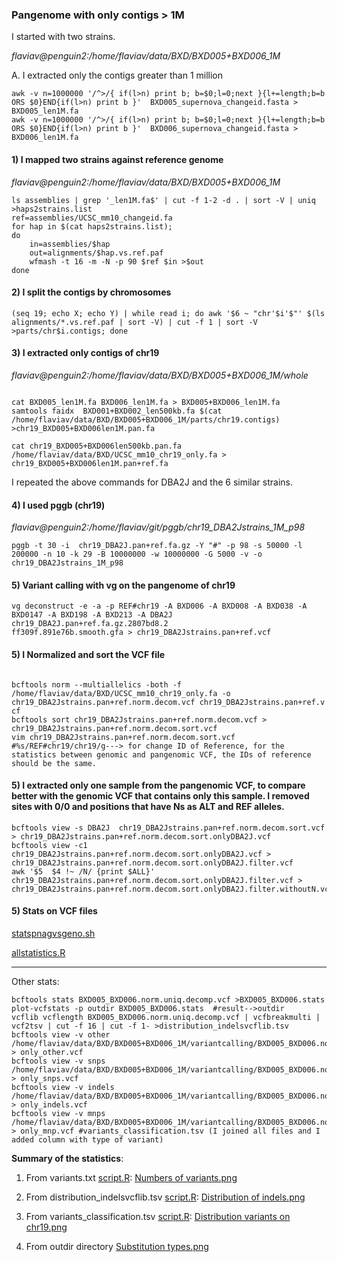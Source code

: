 ### Pangenome with only contigs > 1M
I started with two strains.

*flaviav@penguin2:/home/flaviav/data/BXD/BXD005+BXD006_1M*

A. I extracted only the contigs greater than 1 million
```shell
awk -v n=1000000 '/^>/{ if(l>n) print b; b=$0;l=0;next }{l+=length;b=b ORS $0}END{if(l>n) print b }'  BXD005_supernova_changeid.fasta > BXD005_len1M.fa
awk -v n=1000000 '/^>/{ if(l>n) print b; b=$0;l=0;next }{l+=length;b=b ORS $0}END{if(l>n) print b }'  BXD006_supernova_changeid.fasta > BXD006_len1M.fa
```

#### 1) I mapped two strains against reference genome
 
*flaviav@penguin2:/home/flaviav/data/BXD/BXD005+BXD006_1M*

```shell
ls assemblies | grep '_len1M.fa$' | cut -f 1-2 -d . | sort -V | uniq >haps2strains.list
ref=assemblies/UCSC_mm10_changeid.fa
for hap in $(cat haps2strains.list);
do
    in=assemblies/$hap
    out=alignments/$hap.vs.ref.paf
    wfmash -t 16 -m -N -p 90 $ref $in >$out
done
```
#### 2) I split the contigs by chromosomes
```shell
(seq 19; echo X; echo Y) | while read i; do awk '$6 ~ "chr'$i'$"' $(ls alignments/*.vs.ref.paf | sort -V) | cut -f 1 | sort -V >parts/chr$i.contigs; done
```
####  3) I extracted only contigs of chr19

*flaviav@penguin2:/home/flaviav/data/BXD/BXD005+BXD006_1M/whole*

```shell

cat BXD005_len1M.fa BXD006_len1M.fa > BXD005+BXD006_len1M.fa
samtools faidx  BXD001+BXD002_len500kb.fa $(cat /home/flaviav/data/BXD/BXD005+BXD006_1M/parts/chr19.contigs) >chr19_BXD005+BXD006len1M.pan.fa 

cat chr19_BXD005+BXD006len500kb.pan.fa  /home/flaviav/data/BXD/UCSC_mm10_chr19_only.fa > chr19_BXD005+BXD006len1M.pan+ref.fa 
```
I repeated the above commands for DBA2J and the 6 similar strains.

####  4) I used pggb (chr19)

*flaviav@penguin2:/home/flaviav/git/pggb/chr19_DBA2Jstrains_1M_p98*

```shell
pggb -t 30 -i  chr19_DBA2J.pan+ref.fa.gz -Y "#" -p 98 -s 50000 -l 200000 -n 10 -k 29 -B 10000000 -w 10000000 -G 5000 -v -o chr19_DBA2Jstrains_1M_p98

```
#### 5) Variant calling with vg on the pangenome of chr19

```shell
vg deconstruct -e -a -p REF#chr19 -A BXD006 -A BXD008 -A BXD038 -A BXD0147 -A BXD198 -A BXD213 -A DBA2J chr19_DBA2J.pan+ref.fa.gz.2807bd8.2
ff309f.891e76b.smooth.gfa > chr19_DBA2Jstrains.pan+ref.vcf
```

#### 5) I Normalized and sort the VCF file

```shell

bcftools norm --multiallelics -both -f /home/flaviav/data/BXD/UCSC_mm10_chr19_only.fa -o chr19_DBA2Jstrains.pan+ref.norm.decom.vcf chr19_DBA2Jstrains.pan+ref.v
cf
bcftools sort chr19_DBA2Jstrains.pan+ref.norm.decom.vcf > chr19_DBA2Jstrains.pan+ref.norm.decom.sort.vcf
vim chr19_DBA2Jstrains.pan+ref.norm.decom.sort.vcf  #%s/REF#chr19/chr19/g---> for change ID of Reference, for the statistics between genomic and pangenomic VCF, the IDs of reference should be the same.
```
#### 5) I extracted only one sample from the pangenomic VCF, to compare better with the genomic VCF that contains only this sample. I removed sites with 0/0 and positions that have Ns as ALT and REF alleles.
```
bcftools view -s DBA2J  chr19_DBA2Jstrains.pan+ref.norm.decom.sort.vcf > chr19_DBA2Jstrains.pan+ref.norm.decom.sort.onlyDBA2J.vcf
bcftools view -c1 chr19_DBA2Jstrains.pan+ref.norm.decom.sort.onlyDBA2J.vcf > chr19_DBA2Jstrains.pan+ref.norm.decom.sort.onlyDBA2J.filter.vcf
awk '$5  $4 !~ /N/ {print $ALL}' chr19_DBA2Jstrains.pan+ref.norm.decom.sort.onlyDBA2J.filter.vcf > chr19_DBA2Jstrains.pan+ref.norm.decom.sort.onlyDBA2J.filter.withoutN.vcf

```
#### 5) Stats on VCF files

[statspnagvsgeno.sh](https://github.com/Flavia95/pangmouse/blob/main/script/statspangvsgeno.sh)

[allstatistics.R](https://github.com/Flavia95/pangmouse/blob/main/script/allstatistics.R)

---------------------------------------------------------------------------------------------------------------------------------------------------
Other stats:
```shell
bcftools stats BXD005_BXD006.norm.uniq.decomp.vcf >BXD005_BXD006.stats
plot-vcfstats -p outdir BXD005_BXD006.stats  #result-->outdir
vcflib vcflength BXD005_BXD006.norm.uniq.decomp.vcf | vcfbreakmulti | vcf2tsv | cut -f 16 | cut -f 1- >distribution_indelsvcflib.tsv
bcftools view -v other /home/flaviav/data/BXD/BXD005+BXD006_1M/variantcalling/BXD005_BXD006.norm.uniq.decomp.vcf > only_other.vcf
bcftools view -v snps /home/flaviav/data/BXD/BXD005+BXD006_1M/variantcalling/BXD005_BXD006.norm.uniq.decomp.vcf > only_snps.vcf
bcftools view -v indels /home/flaviav/data/BXD/BXD005+BXD006_1M/variantcalling/BXD005_BXD006.norm.uniq.decomp.vcf > only_indels.vcf
bcftools view -v mnps /home/flaviav/data/BXD/BXD005+BXD006_1M/variantcalling/BXD005_BXD006.norm.uniq.decomp.vcf > only_mnp.vcf #variants_classification.tsv (I joined all files and I added column with type of variant)
 ```
**Summary of the statistics**:

1. From variants.txt [script.R](https://github.com/Flavia95/Rplots/blob/main/script/piechart.R):
 [Numbers of variants.png](https://github.com/Flavia95/pangmouse/blob/main/img/distributiononpangenome.png)

2. From distribution_indelsvcflib.tsv [script.R](https://github.com/Flavia95/Rplots/blob/main/script/distributionindels.R):
[Distribution of indels.png](https://github.com/Flavia95/pangmouse/blob/main/img/Distributionofindels.png)

3. From variants_classification.tsv [script.R](https://github.com/Flavia95/Rplots/blob/main/script/variantsalongchromosome.R):
[Distribution variants on chr19.png](https://github.com/Flavia95/pangmouse/blob/main/img/Distributionofvariants.png) 

4. From outdir directory [Substitution types.png](https://github.com/Flavia95/pangmouse/blob/main/img/ts_tv.png)
